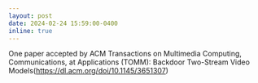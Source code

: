 ```yaml
---
layout: post
date: 2024-02-24 15:59:00-0400
inline: true
---
```


One paper accepted by ACM Transactions on Multimedia Computing, Communications, at Applications (TOMM): Backdoor Two-Stream Video Models(https://dl.acm.org/doi/10.1145/3651307)
